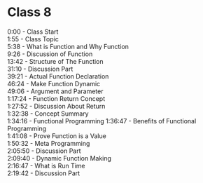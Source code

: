 # Class 8

0:00 - Class Start  
1:55 - Class Topic  
5:38 - What is Function and Why Function  
9:26 - Discussion of Function  
13:42 - Structure of The Function  
31:10 - Discussion Part  
39:21 - Actual Function Declaration  
46:24 - Make Function Dynamic  
49:06 - Argument and Parameter  
1:17:24 - Function Return Concept  
1:27:52 - Discussion About Return  
1:32:38 - Concept Summary  
1:34:16 - Functional Programming
1:36:47 - Benefits of Functional Programming  
1:41:08 - Prove Function is a Value  
1:50:32 - Meta Programming  
2:05:50 - Discussion Part  
2:09:40 - Dynamic Function Making  
2:16:47 - What is Run Time  
2:19:42 - Discussion Part  
